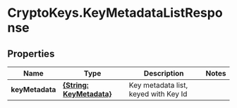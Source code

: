 # CryptoKeys.KeyMetadataListResponse

## Properties
Name | Type | Description | Notes
------------ | ------------- | ------------- | -------------
**keyMetadata** | [**{String: KeyMetadata}**](KeyMetadata.md) | Key metadata list, keyed with Key Id | 


